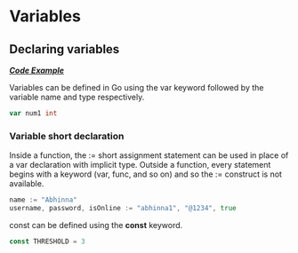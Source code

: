 
# Variables

## Declaring variables

[***Code Example***](../tutorials/variables/variables.go)

Variables can be defined in Go using the var keyword followed by the variable name and type respectively.

```go
var num1 int
```

### Variable short declaration

Inside a function, the := short assignment statement can be used in place of a var declaration with implicit type.
Outside a function, every statement begins with a keyword (var, func, and so on) and so the := construct is not available.

```go
name := "Abhinna"
username, password, isOnline := "abhinna1", "@1234", true
```

const can be defined using the **const** keyword.

```go
const THRESHOLD = 3
```
